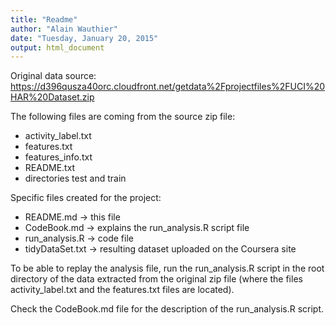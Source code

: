 ```yaml
---
title: "Readme"
author: "Alain Wauthier"
date: "Tuesday, January 20, 2015"
output: html_document
---
```


Original data source: https://d396qusza40orc.cloudfront.net/getdata%2Fprojectfiles%2FUCI%20HAR%20Dataset.zip  

The following files are coming from the source zip file:  
 * activity_label.txt  
 * features.txt  
 * features_info.txt  
 * README.txt  
 * directories test and train  

Specific files created for the project:  
 * README.md -> this file  
 * CodeBook.md -> explains the run_analysis.R script file  
 * run_analysis.R -> code file  
 * tidyDataSet.txt -> resulting dataset uploaded on the Coursera site  

To be able to replay the analysis file, run the run_analysis.R script in the root directory of the data extracted from the original zip file (where the files activity_label.txt and the features.txt files are located).  

Check the CodeBook.md file for the description of the run_analysis.R script.  
